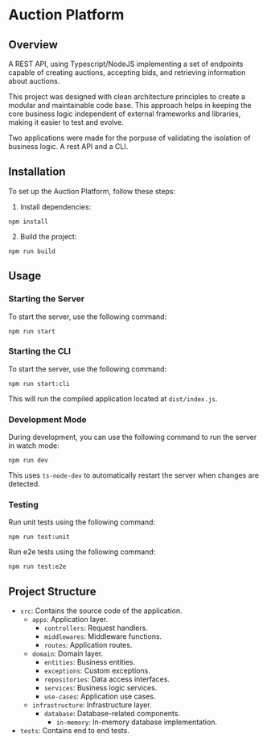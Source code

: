 # Auction Platform

## Overview

A REST API, using Typescript/NodeJS implementing a set of endpoints capable of creating auctions, accepting bids, and retrieving information about auctions.

This project was designed with clean architecture principles to create a modular and maintainable code base. This approach helps in keeping the core business logic independent of external frameworks and libraries, making it easier to test and evolve.

Two applications were made for the porpuse of validating the isolation of business logic. A rest API and a CLI.

## Installation

To set up the Auction Platform, follow these steps:

1. Install dependencies:

`npm install`

2. Build the project:

`npm run build`

## Usage

### Starting the Server

To start the server, use the following command:

`npm run start`

### Starting the CLI

To start the server, use the following command:

`npm run start:cli`

This will run the compiled application located at `dist/index.js`.

### Development Mode

During development, you can use the following command to run the server in watch mode:

`npm run dev`

This uses `ts-node-dev` to automatically restart the server when changes are detected.

### Testing

Run unit tests using the following command:

`npm run test:unit`

Run e2e tests using the following command:

`npm run test:e2e`


## Project Structure

- `src`: Contains the source code of the application.
  - `apps`: Application layer.
    - `controllers`: Request handlers.
    - `middlewares`: Middleware functions.
    - `routes`: Application routes.
  - `domain`: Domain layer.
    - `entities`: Business entities.
    - `exceptions`: Custom exceptions.
    - `repositories`: Data access interfaces.
    - `services`: Business logic services.
    - `use-cases`: Application use cases.
  - `infrastructure`: Infrastructure layer.
    - `database`: Database-related components.
      - `in-memory`: In-memory database implementation.
- `tests`: Contains end to end tests.
